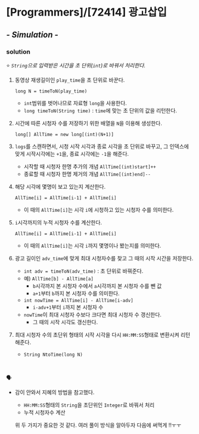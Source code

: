 # [Programmers]/[72414] 광고삽입

## *- Simulation -*

### solution

:star: *`String`으로 입력받은 시간을 초 단위(`int`)로 바꿔서 처리한다.*

1. 동영상 재생길이인 `play_time`을 초 단위로 바꾼다. 

   `long N = timeToN(play_time)`

   * `int`범위를 벗어나므로 자료형 `long`을 사용한다.
   * `long timeToN(String time)` : `time`에 맞는 초 단위의 값을 리턴한다.

2. 시간에 따른 시청자 수를 저장하기 위한 배열을 `N`을 이용해 생성한다.

   `long[] AllTime = new long[(int)(N+1)]`

3. `logs`를 스캔하면서, 시청 시작 시각과 종료 시각을 초 단위로 바꾸고, 그 인덱스에 맞게 시작시각에는 `+1`을, 종료 시각에는 `-1`을 해준다.

   * 시작할 때 시청자 한명 추가의 개념	`AllTime[(int)start]++`
   * 종료할 때 시청자 한명 제거의 개념   `AllTime[(int)end]--`

4. 해당 시각에 몇명이 보고 있는지 계산한다.

   `AllTime[i] = AllTime[i-1] + AllTime[i]`

   * 이 때의 `AllTime[i]`는 시각 `i`에 시청하고 있는 시청자 수를 의미한다.

5. `i`시각까지의 누적 시청자 수를 계산한다.

   `AllTime[i] = AllTime[i-1] + AllTime[i]`

   * 이 때의 `AllTime[i]`는 시각 `i`까지 몇명이나 봤는지를 의미한다.

6. 광고 길이인 `adv_time`에 맞게 최대 시청자수를 찾고 그 때의 시작 시간을 저장한다.

   * `int adv = timeToN(adv_time)` : 초 단위로 바꿔준다.
   * 예) `AllTime[b] - AllTime[a]`
     * `b`시각까지 본 시청자 수에서 `a`시각까지 본 시청자 수를 뺀 값
     * `a+1`부터 `b`까지 본 시청자 수를 의미한다.
   * `int nowTime = AllTime[i] - AllTime[i-adv]`
     * `i-adv+1`부터 `i`까지 본 시청자 수
   * `nowTime`이 최대 시청자 수보다 크다면 최대 시청자 수 갱신한다.
     * 그 때의 시작 시각도 갱신한다.

7. 최대 시청자 수의 초단위 형태의 시작 시각을 다시 `HH:MM:SS`형태로 변환시켜 리턴해준다.

   * `String NtoTime(long N)`

</br>

:speaking_head:

* 감이 안와서 지혜의 방법을 참고했다.

  * `HH:MM:SS`형태의 `String`을 초단위인 `Integer`로 바꿔서 처리
  * 누적 시청자수 계산

  위 두 가지가 중요한 것 같다. 여러 풀이 방식을 알아두자 다음에 써먹게 !!ㅜㅜ